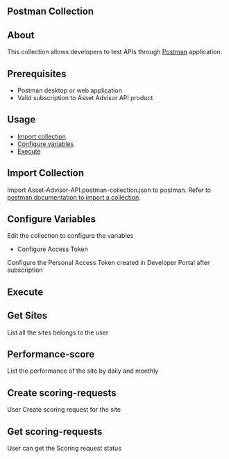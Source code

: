 ## Postman Collection

## About

This collection allows developers to test APIs through [Postman](https://www.postman.com/) application.

## Prerequisites

* Postman desktop or web application
* Valid subscription to Asset Advisor API product

## Usage

* [Import collection](#Import-Collection)
* [Configure variables](#Configure-Variables)
* [Execute](#Execute)

## Import Collection

Import Asset-Advisor-API.postman-collection.json to postman. Refer to [postman documentation to import a collection](https://learning.postman.com/docs/getting-started/importing-and-exporting-data/#importing-data-into-postman).

## Configure Variables

Edit the collection to configure the variables

* Configure Access Token

Configure the Personal Access Token created in Developer Portal after subscription

<Configure Access Token image>

## Execute

## Get Sites  
List all the sites belongs to the user
<image>

## Performance-score
List the performance of the site by daily and monthly 
<image>

## Create scoring-requests
User Create scoring request for the site
<images>

## Get scoring-requests
User can get the Scoring request status
<image>

